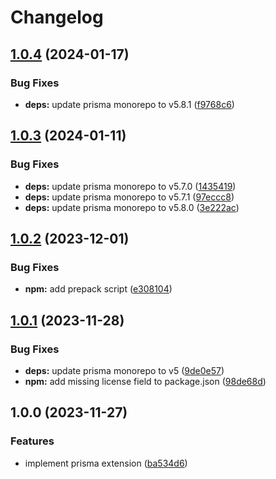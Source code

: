 # Changelog

## [1.0.4](https://github.com/eoin-obrien/prisma-extension-kysely/compare/v1.0.3...v1.0.4) (2024-01-17)


### Bug Fixes

* **deps:** update prisma monorepo to v5.8.1 ([f9768c6](https://github.com/eoin-obrien/prisma-extension-kysely/commit/f9768c670af13af51c1233cc66dcde8354a1fb2f))

## [1.0.3](https://github.com/eoin-obrien/prisma-extension-kysely/compare/v1.0.2...v1.0.3) (2024-01-11)


### Bug Fixes

* **deps:** update prisma monorepo to v5.7.0 ([1435419](https://github.com/eoin-obrien/prisma-extension-kysely/commit/143541957f0c1685abb64c89beb8a030133ec39d))
* **deps:** update prisma monorepo to v5.7.1 ([97eccc8](https://github.com/eoin-obrien/prisma-extension-kysely/commit/97eccc8c4dcc22d73c7564d7760ac8317efbe397))
* **deps:** update prisma monorepo to v5.8.0 ([3e222ac](https://github.com/eoin-obrien/prisma-extension-kysely/commit/3e222ac8a2617f95f44bc4c595dbf184e1ad4e49))

## [1.0.2](https://github.com/eoin-obrien/prisma-extension-kysely/compare/v1.0.1...v1.0.2) (2023-12-01)


### Bug Fixes

* **npm:** add prepack script ([e308104](https://github.com/eoin-obrien/prisma-extension-kysely/commit/e308104ed8c5578dc709e0e8e1f6de2998ad7fe3))

## [1.0.1](https://github.com/eoin-obrien/prisma-extension-kysely/compare/v1.0.0...v1.0.1) (2023-11-28)


### Bug Fixes

* **deps:** update prisma monorepo to v5 ([9de0e57](https://github.com/eoin-obrien/prisma-extension-kysely/commit/9de0e5774446f86b93bbe71fcfce41acf681e9d9))
* **npm:** add missing license field to package.json ([98de68d](https://github.com/eoin-obrien/prisma-extension-kysely/commit/98de68d1b57f7a7ecd3145cab82749e9de34f9c7))

## 1.0.0 (2023-11-27)


### Features

* implement prisma extension ([ba534d6](https://github.com/eoin-obrien/prisma-extension-kysely/commit/ba534d663b3a020306c168485b8b9739d54f7a53))
